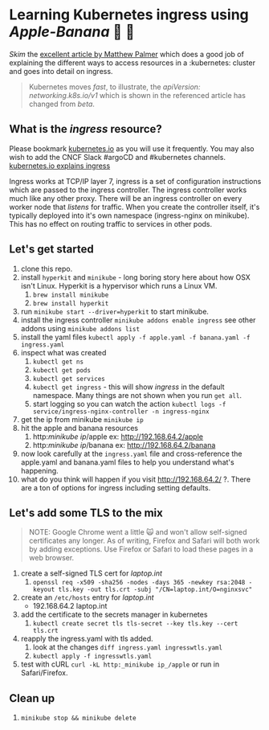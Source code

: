 # Learning Kubernetes ingress using _Apple-Banana_ 🍎 🍌

_Skim_ the [excellent article by Matthew Palmer](https://matthewpalmer.net/kubernetes-app-developer/articles/kubernetes-ingress-guide-nginx-example.html) which does a good job of explaining the different ways to access resources in a :kubernetes: cluster and goes into detail on ingress.

> Kubernetes moves _fast_, to illustrate, the *apiVersion: networking.k8s.io/v1* which is shown in the referenced article has changed from _beta_.

## What is the _ingress_ resource?

Please bookmark [kubernetes.io](https://kubernetes.io/) as you will use it frequently. You may also wish to add the CNCF Slack #argoCD and #kubernetes channels.
[kubernetes.io explains ingress](https://kubernetes.io/docs/concepts/services-networking/ingress/)

Ingress works at TCP/IP layer 7, ingress is a set of configuration instructions which are passed to the ingress controller. The ingress controller works much like any other proxy. There will be an ingress controller on every worker node that _listens_ for traffic. When you create the controller itself, it's typically deployed into it's own namespace (ingress-nginx on minikube). This has no effect on routing traffic to services in other pods.

## Let's get started

1. clone this repo.
1. install `hyperkit` and `minikube` - long boring story here about how OSX isn't Linux. Hyperkit is a hypervisor which runs a Linux VM.
    1. `brew install minikube`
    1. `brew install hyperkit`
1. run `minikube start --driver=hyperkit` to start minikube.
1. install the ingress controller `minikube addons enable ingress` see other addons using `minikube addons list`
1. install the yaml files `kubectl apply -f apple.yaml -f banana.yaml -f ingress.yaml`
1. inspect what was created
    1. `kubectl get ns`
    1. `kubectl get pods`
    1. `kubectl get services`
    1. `kubectl get ingress` - this will show _ingress_ in the default namespace. Many things are not shown when you run `get all`.
    1. start logging so you can watch the action `kubectl logs -f service/ingress-nginx-controller -n ingress-nginx`
1. get the ip from minikube `minikube ip`
1. hit the apple and banana resources
    1. http:_minikube ip_/apple ex: <http://192.168.64.2/apple>
    1. http:_minikube ip_/banana ex: <http://192.168.64.2/banana>
1. now look carefully at the `ingress.yaml` file and cross-reference the apple.yaml and banana.yaml files to help you understand what's happening.
1. what do you think will happen if you visit <http://192.168.64.2/> ?. There are a ton of options for ingress including setting defaults.

## Let's add some TLS to the mix

> NOTE: Google Chrome went a little 🙀 and won't allow self-signed certificates any longer. As of writing, Firefox and Safari will both work by adding exceptions. Use Firefox or Safari to load these pages in a web browser.

1. create a self-signed TLS cert for _laptop.int_
    1. `openssl req -x509 -sha256 -nodes -days 365 -newkey rsa:2048 -keyout tls.key -out tls.crt -subj "/CN=laptop.int/O=nginxsvc"`
1. create an `/etc/hosts` entry for _laptop.int_
    * 192.168.64.2  laptop.int
1. add the certificate to the secrets manager in kubernetes
    1. `kubectl create secret tls tls-secret --key tls.key --cert tls.crt`
1. reapply the ingress.yaml with tls added.
    1. look at the changes `diff ingress.yaml ingresswtls.yaml`
    1. `kubectl apply -f ingresswtls.yaml`
1. test with cURL `curl -kL http:_minikube ip_/apple` or run in Safari/Firefox.

## Clean up

1. `minikube stop && minikube delete`